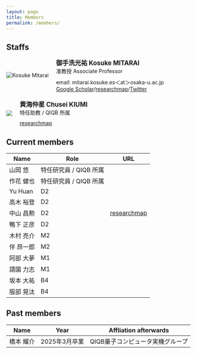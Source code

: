 ```yaml
---
layout: page
title: Members
permalink: /members/
---
```


<style>
.member-container {
  display: flex;
  align-items: center;
  margin-bottom: 20px; /* Adjust margin as needed */
}

.member-portrait img {
  max-width: 120px;
  margin-right: 20px; /* Add spacing between portrait and info */
}

.member-info {
  display: flex;
  flex-direction: column;
  flex-grow: 1;
  align-items: flex-start; /* Align items at the top */
}
.member-name {
  font-weight: bold;
  font-size: 1.2em;
  margin: 0; /* Reset margin to remove extra space */
}

.member-position {
  margin: 0 0 10px; /* Add some spacing below the position */
}

.member-link {
  margin: 0; /* Reset margin for the link */
}
</style>

## Staffs

<div class="member-container">
  <div class="member-portrait">
    <img src="{{ site.baseurl }}/assets/images/KosukeMitarai.jpg" alt="Kosuke Mitarai" class="member-portrait">
  </div>
  <div class="member-info">
    <div class="member-name">御手洗光祐 Kosuke MITARAI</div>
    <div class="member-position">准教授 Associate Professor</div>
    <div class="member-link">email: mitarai.kosuke.es＜at＞osaka-u.ac.jp</div>
    <div class="member-link"><a href="https://scholar.google.com/citations?user=TfsGcnMAAAAJ">Google Scholar</a>/<a href="https://researchmap.jp/kosuke-mitarai">researchmap</a>/<a href="https://twitter.com/kosuke_mitarai">Twitter</a></div>
  </div>
</div>

<div class="member-container">
  <div class="member-portrait">
    <!-- Replace the image source with the actual path to the new member's portrait -->
    <img src="{{ site.baseurl }}/assets/images/ChuseiKiumi.jpg" class="member-portrait">
  </div>
  <div class="member-info">
    <div class="member-name">黄海仲星 Chusei KIUMI</div>
    <div class="member-position">特任助教 / QIQB 所属</div>
    <!-- Optionally, add links to Google Scholar, researchmap, Twitter, or any other profiles -->
    <div class="member-link"><a href="https://researchmap.jp/kiumi">researchmap</a></div>
  </div>
</div>

## Current members

| Name            | Role | URL                                        |
|-----------------|------|--------------------------------------------|
| 山岡 悠          | 特任研究員 / QIQB 所属 |  |
| 作花 健也        | 特任研究員 / QIQB 所属 |  |
| Yu Huan         | D2   |                                            |
| 高木 裕登       | D2   |                                            |
| 中山 昌勲       | D2   | [researchmap](https://researchmap.jp/qml_penguin) |
| 鴨下 正彦       | D2   |  |
| 木村 亮介       | M2   |                                            |
| 伴 昂一郎       | M2   |                                            |
| 阿部 大夢       | M1   |                                            |
| 請園 力志       | M1   |                                            |
| 坂本 大祐       | B4   |                                            |
| 服部 晃汰       | B4   |                                            |


## Past members

| Name            | Year | Affliation afterwards                                |
|-----------------|------|--------------------------------------------|
| 橋本 耀介       | 2025年3月卒業  |  QIQB量子コンピュータ実機グループ              |



